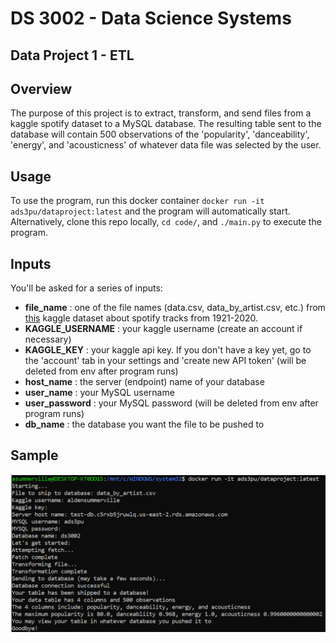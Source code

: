 # DS 3002 - Data Science Systems

## Data Project 1 - ETL

## Overview

The purpose of this project is to extract, transform, and send files from a kaggle spotify dataset to a MySQL database. The resulting table sent to the database will contain 500 observations of the 'popularity', 'danceability', 'energy', and 'acousticness' of whatever data file was selected by the user.

## Usage

To use the program, run this docker container `docker run -it ads3pu/dataproject:latest` and the program will automatically start. Alternatively, clone this repo locally, `cd code/`, and `./main.py` to execute the program.

## Inputs

You'll be asked for a series of inputs: 

 - **file_name** : one of the file names (data.csv, data_by_artist.csv, etc.) from [this](https://www.kaggle.com/yamaerenay/spotify-dataset-19212020-160k-tracks?select=data.csv) kaggle dataset about spotify tracks from 1921-2020.
 - **KAGGLE_USERNAME** : your kaggle username (create an account if necessary)
 - **KAGGLE_KEY** : your kaggle api key. If you don't have a key yet, go to the 'account' tab in your settings and 'create new API token' (will be deleted from env after program runs)
 - **host_name** : the server (endpoint) name of your database
 - **user_name** : your MySQL username
 - **user_password** : your MySQL password (will be deleted from env after program runs)
 - **db_name** : the database you want the file to be pushed to

## Sample

![](dataproject-1-sample.png)